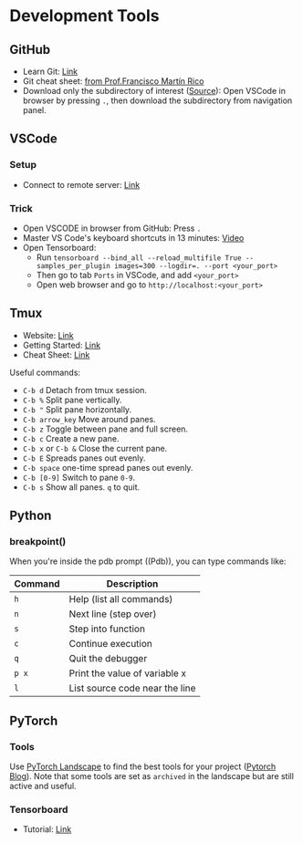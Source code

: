 # Development Tools


<!--  -->
## GitHub

- Learn Git: [Link](https://github.com/git-guides)
- Git cheat sheet: [from Prof.Francisco Martín Rico](Git/src/cheat_sheet_1.pdf)
- Download only the subdirectory of interest 
([Source](https://github.com/google-research/google-research/blob/master/README.md)): 
Open VSCode in browser by pressing `.`, then download the subdirectory from navigation panel.



<!--  -->
## VSCode
### Setup
- Connect to remote server: [Link](https://code.visualstudio.com/docs/remote/ssh)

### Trick
- Open VSCODE in browser from GitHub: Press `.`
- Master VS Code's keyboard shortcuts in 13 minutes: [Video](https://www.youtube.com/watch?v=nWIRJBCjls8)
- Open Tensorboard:  
    - Run `tensorboard --bind_all --reload_multifile True --samples_per_plugin images=300 --logdir=. --port <your_port>`
    - Then go to tab `Ports` in VSCode, and add `<your_port>`  
    - Open web browser and go to `http://localhost:<your_port>`  



<!--  -->
## Tmux

- Website: [Link](https://github.com/tmux/tmux/wiki)
- Getting Started: [Link](https://github.com/tmux/tmux/wiki/Getting-Started)
- Cheat Sheet: [Link](https://gist.github.com/MohamedAlaa/2961058)

Useful commands:
- `C-b d` Detach from tmux session.
- `C-b %` Split pane vertically.
- `C-b "` Split pane horizontally.
- `C-b arrow_key` Move around panes.
- `C-b z` Toggle between pane and full screen.
- `C-b c` Create a new pane.
- `C-b x` or `C-b &` Close the current pane.
- `C-b E` Spreads panes out evenly.
- `C-b space` one-time spread panes out evenly.
- `C-b [0-9]` Switch to pane `0-9`.
- `C-b s` Show all panes. `q` to quit.



<!--  -->
## Python

### breakpoint()

When you're inside the pdb prompt ((Pdb)), you can type commands like:

| Command | Description |
|---------|-------------|
| `h` | Help (list all commands) |
| `n` | Next line (step over) |
| `s` | Step into function |
| `c` | Continue execution |
| `q` | Quit the debugger |
| `p x` | Print the value of variable x |
| `l` | List source code near the line |


<!--  -->
## PyTorch

### Tools
Use [PyTorch Landscape](https://landscape.pytorch.org/) to find the best tools for your project ([Pytorch Blog](https://pytorch.org/blog/pytorch-landscape/)).
Note that some tools are set as `archived` in the landscape but are still active and useful.

### Tensorboard
- Tutorial: [Link](https://pytorch.org/docs/stable/tensorboard.html)


